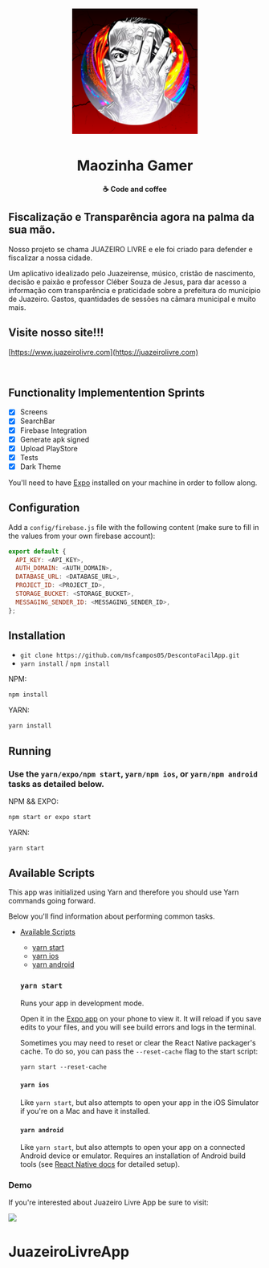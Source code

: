 <h1 align="center">
    <img alt="Juazeiro Livre" title="#delicinha" src="assets/icon.png" width="250px" />
</h1>

<h1 align="center">
  Maozinha Gamer
</h1>

<h4 align="center">
  ☕ Code and coffee
</h4>

## Fiscalização e Transparência agora na palma da sua mão.

Nosso projeto se chama JUAZEIRO LIVRE e ele foi criado para defender e fiscalizar a nossa cidade. 

Um aplicativo idealizado pelo Juazeirense, músico, cristão de nascimento, decisão e paixão e professor Cléber Souza de Jesus, para dar acesso a informação com transparência e praticidade sobre a prefeitura do município de Juazeiro. Gastos, quantidades de sessões na câmara municipal e muito mais.

## Visite nosso site!!!
[https://www.juazeirolivre.com](https://juazeirolivre.com)

<p align="center">
    <img alt="" src="https://i.imgur.com/5hkfksa.gif" width="250">
    <img alt="" title="#delicinha" src="Screenshot_1594935494.png" width="250px" />
    <img alt="" title="#delicinha" src="Screenshot_1594935498.png" width="250px" />
    <img alt="" title="#delicinha" src="screenshots/Screenshot_1594728907.png" width="250px" />
    <img alt="" title="#delicinha" src="screenshots/Screenshot_1595623461.png" width="250px" />
    <img alt="" title="#delicinha" src="screenshots/Screenshot_1595623470.png" width="250px" />
    <img alt="" title="#delicinha" src="screenshots/IMG-20221003-WA0003.jpg" width="250px" />

</p>

## Functionality Implementention Sprints

- [x] Screens
- [x] SearchBar
- [x] Firebase Integration
- [x] Generate apk signed
- [x] Upload PlayStore
- [x] Tests
- [x] Dark Theme

You'll need to have [Expo](https://expo.io/learn) installed on your machine in order to follow along.

## Configuration
Add a `config/firebase.js` file with the following content (make sure to fill in the values from your own firebase account):

```js
export default {
  API_KEY: <API_KEY>,
  AUTH_DOMAIN: <AUTH_DOMAIN>,
  DATABASE_URL: <DATABASE_URL>,
  PROJECT_ID: <PROJECT_ID>,
  STORAGE_BUCKET: <STORAGE_BUCKET>,
  MESSAGING_SENDER_ID: <MESSAGING_SENDER_ID>,
};
```

## Installation

- `git clone https://github.com/msfcampos05/DescontoFacilApp.git`
- `yarn install` / `npm install`

NPM:

```sh
npm install
```

YARN:

```sh
yarn install
```


## Running

### Use the `yarn/expo/npm start`, `yarn/npm ios`, or `yarn/npm android` tasks as detailed below.
NPM && EXPO:

```sh
npm start or expo start
```

YARN:

```sh
yarn start
```
  ## Available Scripts

  This app was initialized using Yarn and therefore you should use Yarn commands going forward.

Below you'll find information about performing common tasks.

* [Available Scripts](#available-scripts)
  * [yarn start](#npm-start)
  * [yarn ios](#npm-run-ios)
  * [yarn android](#npm-run-android)

  ### `yarn start`

  Runs your app in development mode.

  Open it in the [Expo app](https://expo.io) on your phone to view it. It will reload if you save edits to your files, and you will see build errors and logs in the terminal.

  Sometimes you may need to reset or clear the React Native packager's cache. To do so, you can pass the `--reset-cache` flag to the start script:

  ```
  yarn start --reset-cache
  ```

  #### `yarn ios`

  Like `yarn start`, but also attempts to open your app in the iOS Simulator if you're on a Mac and have it installed.

  #### `yarn android`

  Like `yarn start`, but also attempts to open your app on a connected Android device or emulator. Requires an installation of Android build tools (see [React Native docs](https://facebook.github.io/react-native/docs/getting-started.html) for detailed setup).


### Demo 
If you're interested about Juazeiro Livre App be sure to visit:

<a href="https://play.google.com/store/apps/details?id=com.juazeirolivre.juazeirolivreapp"><img width="250px" src="https://play.google.com/intl/pt-BR/badges/static/images/badges/pt-br_badge_web_generic.png"></img></a>

# JuazeiroLivreApp
